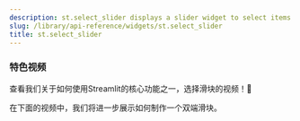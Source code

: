 ```yaml
---
description: st.select_slider displays a slider widget to select items from a list.
slug: /library/api-reference/widgets/st.select_slider
title: st.select_slider
---
```


<Autofunction function="streamlit.select_slider" />

### 特色视频

查看我们关于如何使用Streamlit的核心功能之一，选择滑块的视频！🎈
<YouTube videoId="MTaL_1UCb2g" />

在下面的视频中，我们将进一步展示如何制作一个双端滑块。
<YouTube videoId="sCvdt79asrE" />